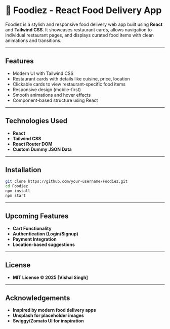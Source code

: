 # 🍔 Foodiez - React Food Delivery App

Foodiez is a stylish and responsive food delivery web app built using **React** and **Tailwind CSS**. It showcases restaurant cards, allows navigation to individual restaurant pages, and displays curated food items with clean animations and transitions.

---


##  Features

-  Modern UI with Tailwind CSS
-  Restaurant cards with details like cuisine, price, location
-  Clickable cards to view restaurant-specific food items
-  Responsive design (mobile-first)
-  Smooth animations and hover effects
-  Component-based structure using React

---

##  Technologies Used

- **React**
- **Tailwind CSS**
- **React Router DOM**
- **Custom Dummy JSON Data**

---


##  Installation

```bash
git clone https://github.com/your-username/Foodiez.git
cd Foodiez
npm install
npm start
```

---

## Upcoming Features

- **Cart Functionality**
- **Authentication (Login/Signup)**
- **Payment Integration**
- **Location-based suggestions**


---

## License
- **MIT License © 2025 [Vishal Singh]**

---
## Acknowledgements
- **Inspired by modern food delivery apps**
- **Unsplash for placeholder images**
- **Swiggy/Zomato UI for inspiration**